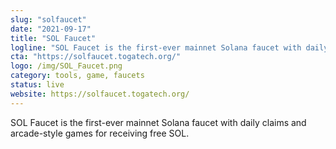 ```yaml
---
slug: "solfaucet"
date: "2021-09-17"
title: "SOL Faucet"
logline: "SOL Faucet is the first-ever mainnet Solana faucet with daily claims and arcade-style games for receiving free SOL."
cta: "https://solfaucet.togatech.org/"
logo: /img/SOL_Faucet.png
category: tools, game, faucets
status: live
website: https://solfaucet.togatech.org/
---
```


SOL Faucet is the first-ever mainnet Solana faucet with daily claims and arcade-style games for receiving free SOL.
